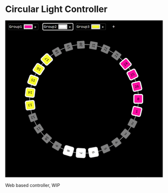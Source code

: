 # Circular Light Controller

![Circular Light Controller WIP](https://raw.githubusercontent.com/marclura/circular-light-controller/main/doc/circular_light_controller_wip.png?token=GHSAT0AAAAAACNGSEFX5HOB7XLZBS2XHECYZNWN7CQ)

Web based controller, WIP